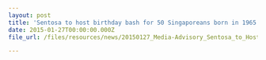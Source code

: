 ```yaml
---
layout: post
title: 'Sentosa to host birthday bash for 50 Singaporeans born in 1965'
date: 2015-01-27T00:00:00.000Z
file_url: /files/resources/news/20150127_Media-Advisory_Sentosa_to_Host_Birthday_Bash_for_50_Singaporeans_Born_in_1965.pdf

---
```


